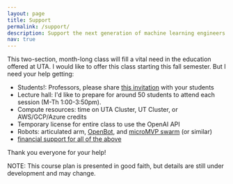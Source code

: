 ```yaml
---
layout: page
title: Support
permalink: /support/
description: Support the next generation of machine learning engineers on their learning endevour.
nav: true
---
```


This two-section, month-long class will fill a vital need in the education offered at UTA. I would like to offer this class starting this fall semester. But I need your help getting:
- Students!: Professors, please share [this invitation](https://github.com/JacobFV/Artificial-Intelligence-Principle-and-Practice/raw/main/assets/flyer/ai_course_flyer.pdf) with your students
- Lecture hall: I'd like to prepare for around 50 students to attend each session (M-Th 1:00-3:50pm). 
- Compute resources: time on UTA Cluster, UT Cluster, or AWS/GCP/Azure credits
- Temporary license for entire class to use the OpenAI API
- Robots: articulated arm, [OpenBot](https://www.openbot.org/), and [microMVP swarm](https://arc.cs.rutgers.edu/mvp/) (or similar)
- [financial support for all of the above](https://github.com/JacobFV/Artificial-Intelligence-Principle-and-Practice)

Thank you everyone for your help!

NOTE: This course plan is presented in good faith, but details are still under development and may change.